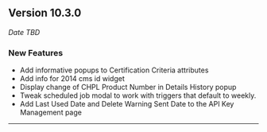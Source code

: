 
## Version 10.3.0
_Date TBD_

### New Features
* Add informative popups to Certification Criteria attributes
* Add info for 2014 cms id widget
* Display change of CHPL Product Number in Details History popup
* Tweak scheduled job modal to work with triggers that default to weekly.
* Add Last Used Date and Delete Warning Sent Date to the API Key Management page
---
